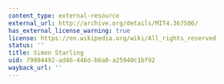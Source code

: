 ```yaml
---
content_type: external-resource
external_url: http://archive.org/details/MIT4.367S06/
has_external_license_warning: true
license: https://en.wikipedia.org/wiki/All_rights_reserved
status: ''
title: Simon Starling
uid: 79894492-ad46-446d-b6a0-a25940c1bf92
wayback_url: ''
---
```


